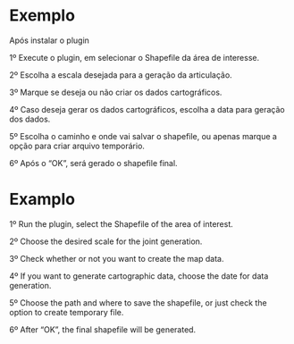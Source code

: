 <h1>Exemplo</h1>
<p>Após instalar o plugin</p>
<p>1º Execute o plugin, em selecionar o Shapefile da área de interesse.</p>
<p>2º Escolha a escala desejada para a geração da articulação.</p>
<p>3º Marque se deseja ou não criar os dados cartográficos.</p>
<p>4º Caso deseja gerar os dados cartográficos, escolha a data para geração dos dados.</p>
<p>5º Escolha o caminho e onde vai salvar o shapefile, ou apenas marque a opção para criar arquivo temporário.</p>
<p>6º Após o “OK”, será gerado o shapefile final.</p>

<h1>Examplo</h1>
<p>1º Run the plugin, select the Shapefile of the area of interest.</p>
<p>2º Choose the desired scale for the joint generation.</p>
<p>3º Check whether or not you want to create the map data.</p>
<p>4º If you want to generate cartographic data, choose the date for data generation.</p>
<p>5º Choose the path and where to save the shapefile, or just check the option to create temporary file.</p>
<p>6º After “OK”, the final shapefile will be generated.</p>
